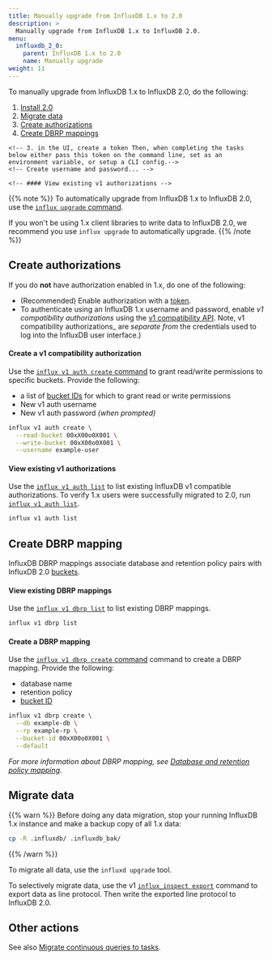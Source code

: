 ```yaml
---
title: Manually upgrade from InfluxDB 1.x to 2.0
description: >
  Manually upgrade from InfluxDB 1.x to InfluxDB 2.0.
menu:
  influxdb_2_0:
    parent: InfluxDB 1.x to 2.0
    name: Manually upgrade
weight: 11
---
```


To manually upgrade from InfluxDB 1.x to InfluxDB 2.0, do the following:

1. [Install 2.0]()
1. [Migrate data](#migrate-data)
1. [Create authorizations](#create-authorization-token)
1. [Create DBRP mappings](#create-dbrp-mapping)

<!-- [Install 2.0] -->
    <!-- 3. in the UI, create a token Then, when completing the tasks below either pass this token on the command line, set as an environment variable, or setup a CLI config.-->
    <!-- Create username and password... -->
<!-- Migrate data -->
<!-- Create authorizations -->
    <!-- #### View existing v1 authorizations -->
<!-- Create DBRP mappings -->


{{% note %}}
To automatically upgrade from InfluxDB 1.x to InfluxDB 2.0, use the [`influx upgrade` command](/influxdb/v2.0/upgrade/v1-to-v2/).

If you won't be using 1.x client libraries to write data to InfluxDB 2.0, we recommend you use `influx upgrade` to automatically upgrade.
{{% /note %}}

## Create authorizations
If you do **not** have authorization enabled in 1.x, do one of the following:
- (Recommended) Enable authorization with a [token](https://docs.influxdata.com/influxdb/cloud/reference/glossary/#token). 
- To authenticate using an InfluxDB 1.x username and password, enable _v1 compatibility authorizations_ using the [v1 compatibility API](...). Note, v1 compatibility authorizations_ are _separate from_ the credentials used to log into the InfluxDB user interface.)

<!-- The `influx v1` is part of the InfluxDB 2.0 `influx` CLI. -->
<!-- Like all operations in 2.0, `influx v1` commands must be authenticated with a token. -->
<!-- Then, when completing the tasks below either pass this token on the command line, set as an environment variable, or setup a CLI config. -->

#### Create a v1 compatibility authorization
<!-- a v1 auth setup -- how to add a v1 auth username/password combo -->
Use the [`influx v1 auth create` command](/influxdb/v2.0/reference/cli/influx/v1/auth/create/)
to grant read/write permissions to specific buckets.
Provide the following:

- a list of [bucket IDs](/influxdb/v2.0/organizations/buckets/view-buckets/) for which to grant read or write permissions
- New v1 auth username
- New v1 auth password _(when prompted)_

```sh
influx v1 auth create \
  --read-bucket 00xX00o0X001 \
  --write-bucket 00xX00o0X001 \
  --username example-user
```

#### View existing v1 authorizations
Use the [`influx v1 auth list`](/influxdb/v2.0/reference/cli/influx/v1/auth/list/)
to list existing InfluxDB v1 compatible authorizations.
To verify 1.x users were successfully migrated to 2.0, run [`influx v1 auth list`](/influxdb/v2.0/reference/cli/influx/v1/auth/list/).

```sh
influx v1 auth list
```

## Create DBRP mapping
InfluxDB DBRP mappings associate database and retention policy pairs
with InfluxDB 2.0 [buckets](/influxdb/v2.0/reference/glossary/#bucket).

#### View existing DBRP mappings
Use the [`influx v1 dbrp list`](/influxdb/v2.0/reference/cli/influx/v1/dbrp/list/) to list existing DBRP mappings.

```sh
influx v1 dbrp list
```

#### Create a DBRP mapping
Use the [`influx v1 dbrp create` command](/influxdb/v2.0/reference/cli/influx/v1/dbrp/create/)
command to create a DBRP mapping.
Provide the following:

- database name
- retention policy
- [bucket ID](/influxdb/v2.0/organizations/buckets/view-buckets/)

```sh
influx v1 dbrp create \
  --db example-db \
  --rp example-rp \
  --bucket-id 00xX00o0X001 \
  --default
```

_For more information about DBRP mapping, see [Database and retention policy mapping](/influxdb/v2.0/reference/api/influxdb-1x/dbrp/)._

## Migrate data
{{% warn %}}
Before doing any data migration,
stop your running InfluxDB 1.x instance and make a backup copy of all 1.x data:
```sh
cp -R .influxdb/ .influxdb_bak/
```
{{% /warn %}}

To migrate all data, use the `influxd upgrade` tool.
<!-- Is there a way to use `influxd upgrade` for time series data only, and ignore other resources/configs? -->

To selectively migrate data, use the v1 [`influx_inspect export`](/influxdb/v1.8/tools/influx_inspect/#export) command to export data as line protocol.
Then write the exported line protocol to InfluxDB 2.0.

## Other actions
See also [Migrate continuous queries to tasks](/influxdb/v2.0/upgrade/v1-to-v2/migrate-cqs/).
